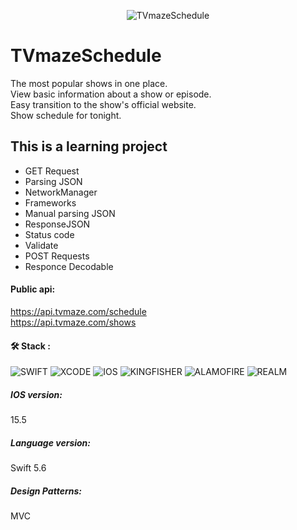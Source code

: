 <p align="center">
<img src="https://static.tvmaze.com/images/tvm-header-logo.png" title="TVmazeSchedule" alt="TVmazeSchedule"/>                                                                                                                                  
</p>

# TVmazeSchedule

The most popular shows in one place.<br/>View basic information about a show or episode.<br/>Easy transition to the show's official website.<br/>Show schedule for tonight.

## This is a learning project

+ GET Request
+ Parsing JSON
+ NetworkManager
+ Frameworks
+ Manual parsing JSON
+ ResponseJSON
+ Status code
+ Validate
+ POST Requests
+ Responce Decodable

#### Public api:
https://api.tvmaze.com/schedule  <br/>https://api.tvmaze.com/shows<br/>

#### :hammer_and_wrench: Stack :

![SWIFT](https://img.shields.io/badge/-SWIFT-orange)
![XCODE](https://img.shields.io/badge/-XCODE-blueviolet)
![IOS](https://img.shields.io/badge/-iOS-blue)
![KINGFISHER](https://img.shields.io/badge/-KINGFISHER-blue)
![ALAMOFIRE](https://img.shields.io/badge/-ALAMOFIRE-orange)
![REALM](https://img.shields.io/badge/-REALM-blueviolet)

##### IOS version: 
15.5<br/>
##### Language version:
Swift 5.6
##### Design Patterns:
MVC 

